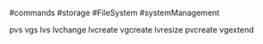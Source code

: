 #commands #storage #FileSystem #systemManagement 

pvs
vgs
lvs
lvchange
lvcreate
vgcreate
lvresize
pvcreate
vgextend